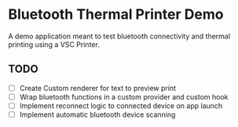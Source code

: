 # Bluetooth Thermal Printer Demo

A demo application meant to test bluetooth connectivity and thermal printing using a VSC Printer.

## TODO

- [ ] Create Custom renderer for text to preview print
- [ ] Wrap bluetooth functions in a custom provider and custom hook
- [ ] Implement reconnect logic to connected device on app launch
- [ ] Implement automatic bluetooth device scanning
